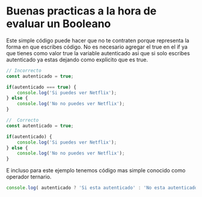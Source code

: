 # Buenas practicas a la hora de evaluar un Booleano

Este simple código puede hacer que no te contraten porque representa la forma en que escribes código. No es necesario agregar el true en el if ya que tienes como valor true la variable autenticado asi que si solo escribes autenticado ya estas dejando como explicito que es true.

```jsx
// Incorrecto
const autenticado = true;

if(autenticado === true) {
    console.log('Si puedes ver Netflix');
} else {
    console.log('No no puedes ver Netflix');
}

//  Correcto
const autenticado = true;

if(autenticado) {
    console.log('Si puedes ver Netflix');
} else {
    console.log('No no puedes ver Netflix');
}
```

E incluso para este ejemplo tenemos código mas simple conocido como operador ternario.

```jsx
console.log( autenticado ? 'Si esta autenticado' : 'No esta autenticado');
```